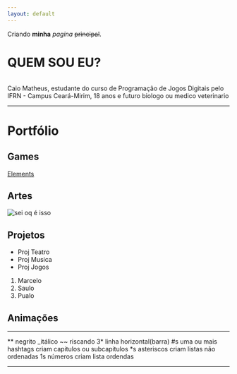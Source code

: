 ```yaml
---
layout: default
---
```


Criando **minha** _pagina_ ~~principal~~.

# QUEM SOU EU?
![]()

Caio Matheus, estudante do curso de Programação de Jogos Digitais pelo IFRN - Campus Ceará-Mirim, 18 anos e futuro biologo ou medico veterinario 

* * *

# Portfólio

## Games

[Elements](https://AlvaroMD2016.github.io/Elements)

## Artes

![sei oq é isso](https://i.pinimg.com/236x/0c/73/d0/0c73d0830ac1595ac41e8a931c00d870---bit-crochet-tunisian-crochet.jpg)

## Projetos 
* Proj Teatro 
* Proj Musica 
* Proj Jogos 

1. Marcelo
2. Saulo
3. Pualo
 
## Animações 

* * *

** negrito
_itálico 
~~ riscando
3* linha horizontal(barra)
#s uma ou mais hashtags criam capitulos ou subcapitulos 
*s asteriscos criam listas não ordenadas 
1s números criam lista ordendas 

* * * 
